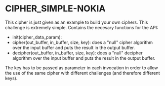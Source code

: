 # CIPHER_SIMPLE-NOKIA 

This cipher is just given as an example to build your own ciphers. This challenge is extremely simple. Contains the necesary functions for the API:
 - init(cipher_data_param): 
 - cipher(out_buffer, in_buffer, size, key): does a "null" cipher algorithm over the input buffer and puts the result in the output buffer.
 - decipher(out_buffer, in_buffer, size, key): does a "null" decipher algorithm over the input buffer and puts the result in the output buffer.

The key has to be passed as parameter in each invocation in order to allow the use of the same cipher with different challenges (and therefore different keys).
